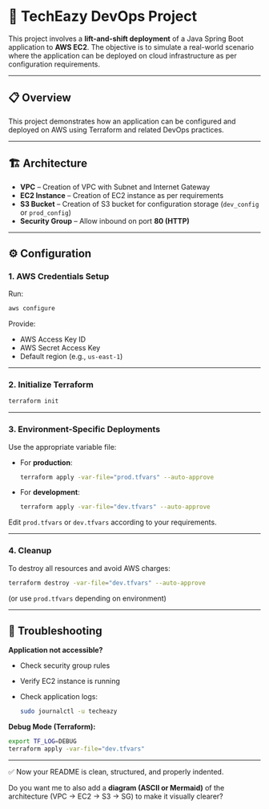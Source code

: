 # 🚀 TechEazy DevOps Project

This project involves a **lift-and-shift deployment** of a Java Spring Boot application to **AWS EC2**.
The objective is to simulate a real-world scenario where the application can be deployed on cloud infrastructure as per configuration requirements.

---

## 📋 Overview

This project demonstrates how an application can be configured and deployed on AWS using Terraform and related DevOps practices.

---

## 🏗️ Architecture

* **VPC** – Creation of VPC with Subnet and Internet Gateway
* **EC2 Instance** – Creation of EC2 instance as per requirements
* **S3 Bucket** – Creation of S3 bucket for configuration storage (`dev_config` or `prod_config`)
* **Security Group** – Allow inbound on port **80 (HTTP)**

---

## ⚙️ Configuration

### 1. AWS Credentials Setup

Run:

```bash
aws configure
```

Provide:

* AWS Access Key ID
* AWS Secret Access Key
* Default region (e.g., `us-east-1`)

---

### 2. Initialize Terraform

```bash
terraform init
```

---

### 3. Environment-Specific Deployments

Use the appropriate variable file:

* For **production**:

  ```bash
  terraform apply -var-file="prod.tfvars" --auto-approve
  ```

* For **development**:

  ```bash
  terraform apply -var-file="dev.tfvars" --auto-approve
  ```

Edit `prod.tfvars` or `dev.tfvars` according to your requirements.

---

### 4. Cleanup

To destroy all resources and avoid AWS charges:

```bash
terraform destroy -var-file="dev.tfvars" --auto-approve
```

(or use `prod.tfvars` depending on environment)

---

## 🐛 Troubleshooting

**Application not accessible?**

* Check security group rules
* Verify EC2 instance is running
* Check application logs:

  ```bash
  sudo journalctl -u techeazy
  ```

**Debug Mode (Terraform):**

```bash
export TF_LOG=DEBUG
terraform apply -var-file="dev.tfvars"
```

---

✅ Now your README is clean, structured, and properly indented.

Do you want me to also add a **diagram (ASCII or Mermaid)** of the architecture (VPC → EC2 → S3 → SG) to make it visually clearer?
